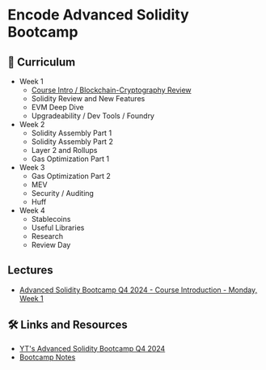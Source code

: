 # Encode Advanced Solidity Bootcamp

## 📄 Curriculum

- Week 1
  - [Course Intro / Blockchain-Cryptography Review](./Lesson01.md)
  - Solidity Review and New Features
  - EVM Deep Dive
  - Upgradeability / Dev Tools / Foundry
- Week 2
  - Solidity Assembly Part 1
  - Solidity Assembly Part 2
  - Layer 2 and Rollups
  - Gas Optimization Part 1
- Week 3
  - Gas Optimization Part 2
  - MEV
  - Security / Auditing
  - Huff
- Week 4
  - Stablecoins
  - Useful Libraries
  - Research
  - Review Day

## Lectures

- [Advanced Solidity Bootcamp Q4 2024 - Course Introduction - Monday, Week 1](https://youtu.be/PRCHRvavDJk?list=PLfEHHr3qexv_4Q4n8rDdQ9_-UN_KGHVK4)

## 🛠️ Links and Resources

- [YT's Advanced Solidity Bootcamp Q4 2024](https://www.youtube.com/watch?v=Q7JlwvoHkDM&list=PLfEHHr3qexv_4Q4n8rDdQ9_-UN_KGHVK4)
- [Bootcamp Notes](https://solidity.bootcampnotes.xyz/#/1)
